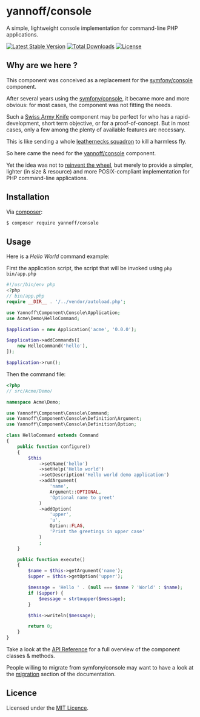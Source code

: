 # yannoff/console

A simple, lightweight console implementation for command-line PHP applications.


[![Latest Stable Version](https://poser.pugx.org/yannoff/console/v/stable)](https://packagist.org/packages/yannoff/console)
[![Total Downloads](https://poser.pugx.org/yannoff/console/downloads)](https://packagist.org/packages/yannoff/console)
[![License](https://poser.pugx.org/yannoff/console/license)](https://packagist.org/packages/yannoff/console)


## Why are we here ?

This component was conceived as a replacement for the [symfony/console](https://github.com/symfony/console) component.


After several years using the [symfony/console](https://github.com/symfony/console), it became more and more obvious: 
for most cases, the component was not fitting the needs.

Such a [Swiss Army Knife](https://sourcemaking.com/antipatterns/swiss-army-knife) component may be perfect for who 
has a rapid-development, short term objective, or for a proof-of-concept. 
But in most cases, only a few among the plenty of available features are necessary.

This is like sending a whole [leathernecks squadron](https://en.wikipedia.org/wiki/Leatherneck) to kill a harmless fly.

So here came the need for the [yannoff/console](https://github.com/yannoff/console) component.

Yet the idea was not to [reinvent the wheel](https://sourcemaking.com/antipatterns/reinvent-the-wheel), but merely to provide
a simpler, lighter (in size & resource) and more POSIX-compliant implementation for PHP command-line applications.

## Installation

Via [composer](https://getcomposer.org/):

```bash
$ composer require yannoff/console
```

## Usage

Here is a _Hello World_ command example:

First the application script, the script that will be invoked using `php bin/app.php`

```php
#!/usr/bin/env php
<?php
// bin/app.php
require __DIR__ . '/../vendor/autoload.php';

use Yannoff\Component\Console\Application;
use Acme\Demo\HelloCommand;

$application = new Application('acme', '0.0.0');

$application->addCommands([
    new HelloCommand('hello'),
]);

$application->run();
```

Then the command file:

```php
<?php
// src/Acme/Demo/

namespace Acme\Demo;

use Yannoff\Component\Console\Command;
use Yannoff\Component\Console\Definition\Argument;
use Yannoff\Component\Console\Definition\Option;

class HelloCommand extends Command
{
    public function configure()
    {
        $this
            ->setName('hello')
            ->setHelp('Hello world')
            ->setDescription('Hello world demo application')
            ->addArgument(
                'name',
                Argument::OPTIONAL,
                'Optional name to greet'
            )
            ->addOption(
                'upper',
                'u',
                Option::FLAG,
                'Print the greetings in upper case'
            )
            ;
    }

    public function execute()
    {
        $name = $this->getArgument('name');
        $upper = $this->getOption('upper');

        $message = 'Hello ' . (null === $name ? 'World' : $name);
        if ($upper) {
            $message = strtoupper($message);
        }

        $this->writeln($message);

        return 0;
    }
}


```
Take a look at the [API Reference](doc/api/index.md) for a full overview of the component classes & methods.

People willing to migrate from symfony/console may want to have a look at the [migration](doc/migrating.md) section of the documentation.

## Licence

Licensed under the [MIT Licence](LICENSE).
